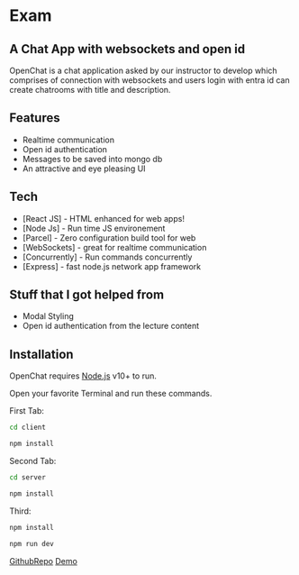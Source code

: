 # Exam
## A Chat App with websockets and open id 



OpenChat is a chat application asked by our instructor to develop which comprises of connection with websockets and users login with entra id can create chatrooms with title and description.



## Features

- Realtime communication
- Open id authentication
- Messages to be saved into mongo db
- An attractive and eye pleasing UI




## Tech



- [React JS] - HTML enhanced for web apps!
- [Node Js] - Run time JS environement
- [Parcel] - Zero configuration build tool for web
- [WebSockets] - great for realtime communication
- [Concurrently] - Run commands concurrently
- [Express] - fast node.js network app framework 

## Stuff that I got helped from 
- Modal Styling
- Open id authentication from the lecture content

## Installation

OpenChat requires [Node.js](https://nodejs.org/) v10+ to run.

Open your favorite Terminal and run these commands.

First Tab:

```sh
cd client
```
```sh
npm install
```

Second Tab:

```sh
cd server
```
```sh
npm install
```
Third:

```sh
npm install 
```
```sh
npm run dev
```
[GithubRepo](github.com/kristiania-pg6301-2023/pg6301eksamen-maiwand0314/)
[Demo](https://openchat-4bfb4f680def.herokuapp.com/)
